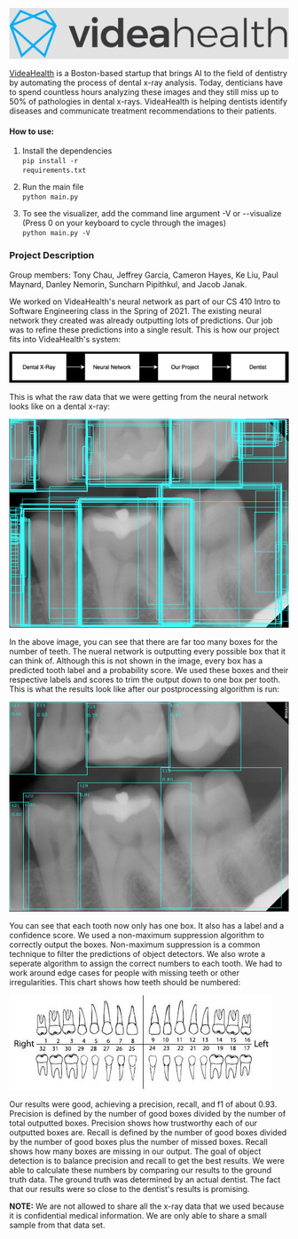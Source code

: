 ![VideaHealth logo](./Images/videahealth-logo.png)

[VideaHealth](https://www.videa.ai/) is a Boston-based startup that brings AI to the field of dentistry by automating the process of dental x-ray analysis. Today, denticians have to spend countless hours analyzing these images and they still miss up to 50% of pathologies in dental x-rays. VideaHealth is helping dentists identify diseases and communicate treatment recommendations to their patients.

#### How to use:
1. Install the dependencies<br />
<code>pip install -r requirements.txt</code>

2. Run the main file<br />
<code>python main.py</code>

3. To see the visualizer, add the command line argument -V or --visualize<br />
(Press 0 on your keyboard to cycle through the images)<br />
<code>python main.py -V</code>

### Project Description

Group members: Tony Chau, Jeffrey Garcia, Cameron Hayes, Ke Liu, Paul Maynard, Danley Nemorin, Suncharn Pipithkul, and Jacob Janak.

We worked on VideaHealth's neural network as part of our CS 410 Intro to Software Engineering class in the Spring of 2021. The existing neural network they created was already outputting lots of predictions. Our job was to refine these predictions into a single result. This is how our project fits into VideaHealth's system:

![Work flow](./Images/diagram.png)

This is what the raw data that we were getting from the neural network looks like on a dental x-ray:

![Raw data](./Images/raw-data.jpeg)

In the above image, you can see that there are far too many boxes for the number of teeth. The nueral network is outputting every possible box that it can think of. Although this is not shown in the image, every box has a predicted tooth label and a probability score. We used these boxes and their respective labels and scores to trim the output down to one box per tooth. This is what the results look like after our postprocessing algorithm is run:

![Our outputted results](./Images/our-result.jpeg)

You can see that each tooth now only has one box. It also has a label and a confidence score. We used a non-maximum suppression algorithm to correctly output the boxes. Non-maximum suppression is a common technique to filter the predictions of object detectors. We also wrote a seperate algorithm to assign the correct numbers to each tooth. We had to work around edge cases for people with missing teeth or other irregularities. This chart shows how teeth should be numbered:

![Tooth numbering chart](./Images/tooth-chart.png)

Our results were good, achieving a precision, recall, and f1 of about 0.93. Precision is defined by the number of good boxes divided by the number of total outputted boxes. Precision shows how trustworthy each of our outputted boxes are. Recall is defined by the number of good boxes divided by the number of good boxes plus the number of missed boxes. Recall shows how many boxes are missing in our output. The goal of object detection is to balance precision and recall to get the best results. We were able to calculate these numbers by comparing our results to the ground truth data. The ground truth was determined by an actual dentist. The fact that our results were so close to the dentist's results is promising.

<b>NOTE:</b> We are not allowed to share all the x-ray data that we used because it is confidential medical information. We are only able to share a small sample from that data set.
